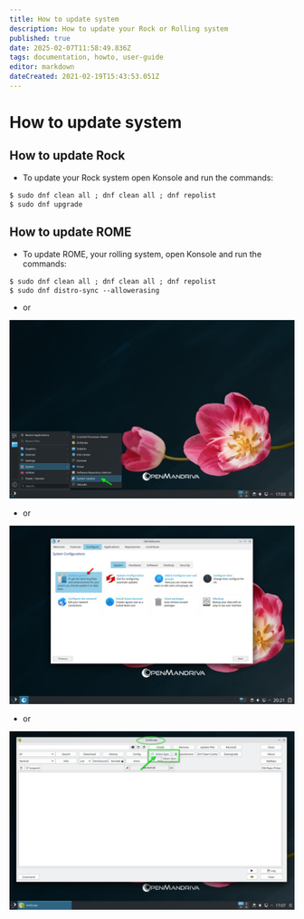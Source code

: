 ```yaml
---
title: How to update system
description: How to update your Rock or Rolling system
published: true
date: 2025-02-07T11:58:49.836Z
tags: documentation, howto, user-guide
editor: markdown
dateCreated: 2021-02-19T15:43:53.051Z
---
```


# How to update system
## How to update Rock
- To update your Rock system open Konsole and run the commands:
```
$ sudo dnf clean all ; dnf clean all ; dnf repolist
$ sudo dnf upgrade
```

## How to update ROME
- To update ROME, your rolling system, open Konsole and run the commands:
```
$ sudo dnf clean all ; dnf clean all ; dnf repolist
$ sudo dnf distro-sync --allowerasing
```

- or

![update-menu.png](/images/update-menu.png)

- or


![update-omwelc.jpg](/images/update-omwelc.jpg)

- or

![update-dnfdrake.png](/images/update-dnfdrake.png)
